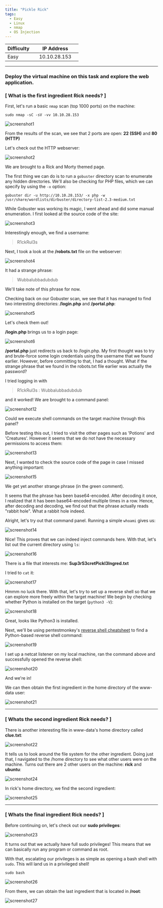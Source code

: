 ```yaml
---
title: "Pickle Rick"
tags:
  - Easy
  - Linux
  - nmap
  - OS Injection
---
```


| Difficulty |  |  IP Address   |  |
| ---------- |--|:------------: |--|
|   Easy     |  |  10.10.28.153 |  |

---

### Deploy the virtual machine on this task and explore the web application.

### [ What is the first ingredient Rick needs? ]

First, let's run a basic `nmap` scan (top 1000 ports) on the machine:

```
sudo nmap -sC -sV -vv 10.10.28.153
```

![screenshot1](../assets/images/pickle_rick/screenshot1.png)

From the results of the scan, we see that 2 ports are open: **22 (SSH)** and **80 (HTTP)**

Let's check out the HTTP webserver:

![screenshot2](../assets/images/pickle_rick/screenshot2.png)

We are brought to a Rick and Morty themed page. 

The first thing we can do is to run a `gobuster` directory scan to enumerate any hidden directories. We'll also be checking for PHP files, which we can specify by using the `-x` option:

```
gobuster dir -u http://10.10.28.153/ -x php -w /usr/share/wordlists/dirbuster/directory-list-2.3-medium.txt
```

While Gobuster was working its magic, I went ahead and did some manual enumeration. I first looked at the source code of the site:

![screenshot3](../assets/images/pickle_rick/screenshot3.png)

Interestingly enough, we find a username:

> R1ckRul3s

Next, I took a look at the **/robots.txt** file on the webserver:

![screenshot4](../assets/images/pickle_rick/screenshot4.png)

It had a strange phrase: 

> Wubbalubbadubdub 

We'll take note of this phrase for now.

Checking back on our Gobuster scan, we see that it has managed to find two interesting directories: **/login.php** and **/portal.php**:

![screenshot5](../assets/images/pickle_rick/screenshot5.png)

Let's check them out!

**/login.php** brings us to a login page:

![screenshot6](../assets/images/pickle_rick/screenshot6.png)

**/portal.php** just redirects us back to /login.php. My first thought was to try and brute-force some login credentials using the username that we found earlier. However, before committing to that, I had a thought. What if the strange phrase that we found in the robots.txt file earlier was actually the password? 

I tried logging in with 

> R1ckRul3s : Wubbalubbadubdub 

and it worked! We are brought to a command panel:

![screenshot12](../assets/images/pickle_rick/screenshot12.png)

Could we execute shell commands on the target machine through this panel? 

Before testing this out, I tried to visit the other pages such as 'Potions' and 'Creatures'. However it seems that we do not have the necessary permissions to access them:

![screenshot13](../assets/images/pickle_rick/screenshot13.png)

Next, I wanted to check the source code of the page in case I missed anything important:

![screenshot15](../assets/images/pickle_rick/screenshot15.png)

We get yet another strange phrase (in the green comment).

It seems that the phrase has been base64-encoded. After decoding it once, I realized that it has been base64-encoded multiple times in a row. Hence, after decoding and decoding, we find out that the phrase actually reads "rabbit hole". What a rabbit hole indeed.

Alright, let's try out that command panel. Running a simple `whoami` gives us:

![screenshot14](../assets/images/pickle_rick/screenshot14.png)

Nice! This proves that we can indeed inject commands here. With that, let's list out the current directory using `ls`:

![screenshot16](../assets/images/pickle_rick/screenshot16.png)

There is a file that interests me: **Sup3rS3cretPickl3Ingred.txt**

I tried to `cat` it:

![screenshot17](../assets/images/pickle_rick/screenshot17.png)

Hmmm no luck there. With that, let's try to set up a reverse shell so that we can explore more freely within the target machine! We begin by checking whether Python is installed on the target (`python3 -V`):

![screenshot18](../assets/images/pickle_rick/screenshot18.png)

Great, looks like Python3 is installed.

Next, we'll be using pentestmonkey's [reverse shell cheatsheet](https://pentestmonkey.net/cheat-sheet/shells/reverse-shell-cheat-sheet) to find a Python-based reverse shell command:

![screenshot19](../assets/images/pickle_rick/screenshot19.png)

I set up a netcat listener on my local machine, ran the command above and successfully opened the reverse shell:

![screenshot20](../assets/images/pickle_rick/screenshot20.png)

And we're in!

We can then obtain the first ingredient in the home directory of the www-data user:

![screenshot21](../assets/images/pickle_rick/screenshot21.png)

---

### [ Whats the second ingredient Rick needs? ]

There is another interesting file in www-data's home directory called **clue.txt**:

![screenshot22](../assets/images/pickle_rick/screenshot22.png)

It tells us to look around the file system for the other ingredient. Doing just that, I navigated to the /home directory to see what other users were on the machine. Turns out there are 2 other users on the machine: **rick** and **ubuntu**:

![screenshot24](../assets/images/pickle_rick/screenshot24.png)

In rick's home directory, we find the second ingredient:

![screenshot25](../assets/images/pickle_rick/screenshot25.png)

---

### [ Whats the final ingredient Rick needs? ]

Before continuing on, let's check out our **sudo privileges**:

![screenshot23](../assets/images/pickle_rick/screenshot23.png)

It turns out that we actually have full sudo privileges! This means that we can basically run any program or command as root.

With that, escalating our privileges is as simple as opening a bash shell with `sudo`. This will land us in a privileged shell!

```
sudo bash
```

![screenshot26](../assets/images/pickle_rick/screenshot26.png)

From there, we can obtain the last ingredient that is located in **/root**:

![screenshot27](../assets/images/pickle_rick/screenshot27.png)

